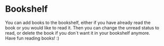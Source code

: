 # Bookshelf

You can add books to the bookshelf, either if you have already read the book or you would like to read it.
Then you can change the unread status to read, or delete the book if you don`t want it in your bookshelf anymore.
Have fun reading books! :)
